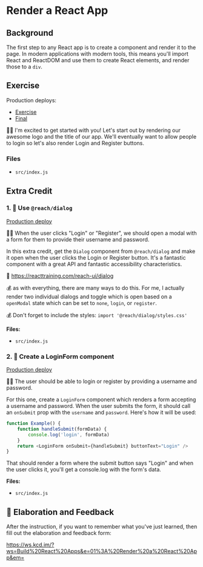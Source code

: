 # Render a React App

## Background

The first step to any React app is to create a component and render it to the page. In modern applications with modern tools, this means you'll import React and ReactDOM and use them to create React elements, and render those to a `div`.

## Exercise

Production deploys:

-   [Exercise](https://exercises-01-bootstrap.bookshelf.lol/exercise)
-   [Final](https://exercises-01-bootstrap.bookshelf.lol/)

👨‍💼 I'm excited to get started with you! Let's start out by rendering our awesome logo and the title of our app. We'll eventually want to allow people to login so let's also render Login and Register buttons.

### Files

-   `src/index.js`

## Extra Credit

### 1. 💯 Use `@reach/dialog`

[Production deploy](https://exercises-01-bootstrap.bookshelf.lol/extra-1)

👨‍💼 When the user clicks "Login" or "Register", we should open a modal with a form for them to provide their username and password.

In this extra credit, get the `Dialog` component from `@reach/dialog` and make it open when the user clicks the Login or Register button. It's a fantastic component with a great API and fantastic accessibility characteristics.

📜 https://reacttraining.com/reach-ui/dialog

💰 as with everything, there are many ways to do this. For me, I actually render two individual dialogs and toggle which is open based on a `openModal` state which can be set to `none`, `login`, or `register`.

💰 Don't forget to include the styles: `import '@reach/dialog/styles.css'`

**Files:**

-   `src/index.js`

### 2. 💯 Create a LoginForm component

[Production deploy](https://exercises-01-bootstrap.bookshelf.lol/extra-2)

👨‍💼 The user should be able to login or register by providing a username and password.

For this one, create a `LoginForm` component which renders a form accepting a username and password. When the user submits the form, it should call an `onSubmit` prop with the `username` and `password`. Here's how it will be used:

```javascript
function Example() {
    function handleSubmit(formData) {
        console.log('login', formData)
    }
    return <LoginForm onSubmit={handleSubmit} buttonText="Login" />
}
```

That should render a form where the submit button says "Login" and when the user clicks it, you'll get a console.log with the form's data.

**Files:**

-   `src/index.js`

## 🦉 Elaboration and Feedback

After the instruction, if you want to remember what you've just learned, then fill out the elaboration and feedback form:

https://ws.kcd.im/?ws=Build%20React%20Apps&e=01%3A%20Render%20a%20React%20App&em=
